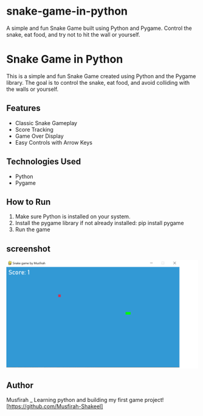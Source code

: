 # snake-game-in-python
A simple and fun Snake Game built using Python and Pygame. Control the snake, eat food, and try not to hit the wall or yourself.
# Snake Game in Python

This is a simple and fun Snake Game created using Python and the Pygame library. The goal is to control the snake, eat food, and avoid colliding with the walls or yourself.

## Features
- Classic Snake Gameplay
- Score Tracking
- Game Over Display
- Easy Controls with Arrow Keys

## Technologies Used
- Python
- Pygame

## How to Run
1. Make sure Python is installed on your system.
2. Install the pygame library if not already installed:
pip install pygame
3. Run the game

## screenshot 
![Screenshot](screenshot.png)

## Author
Musfirah _ Learning python and building my first game project!
[https://github.com/Musfirah-Shakeel]
